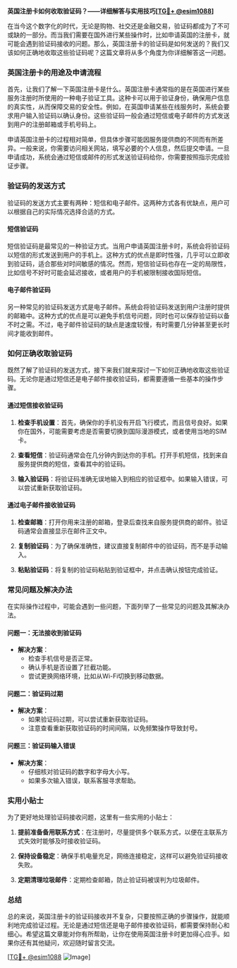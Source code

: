 **英国注册卡如何收取验证码？——详细解答与实用技巧[[TG💪+ @esim1088](https://t.me/s/esim1088)]**

在当今这个数字化的时代，无论是购物、社交还是金融交易，验证码都成为了不可或缺的一部分。而当我们需要在国外进行某些操作时，比如申请英国的注册卡，就可能会遇到验证码接收的问题。那么，英国注册卡的验证码是如何发送的？我们又该如何正确地收取这些验证码呢？这篇文章将从多个角度为你详细解答这一问题。

### 英国注册卡的用途及申请流程

首先，让我们了解一下英国注册卡是什么。英国注册卡通常指的是在英国进行某些服务注册时所使用的一种电子验证工具。这种卡可以用于验证身份，确保用户信息的真实性，从而保障交易的安全性。例如，在英国申请某些在线服务时，系统会要求用户输入验证码以确认身份。这些验证码一般会通过短信或电子邮件的方式发送到用户的注册邮箱或手机号码上。

申请英国注册卡的过程相对简单，但具体步骤可能因服务提供商的不同而有所差异。一般来说，你需要访问相关网站，填写必要的个人信息，然后提交申请。一旦申请成功，系统会通过短信或邮件的形式发送验证码给你，你需要按照指示完成验证步骤。

### 验证码的发送方式

验证码的发送方式主要有两种：短信和电子邮件。这两种方式各有优缺点，用户可以根据自己的实际情况选择合适的方式。

#### 短信验证码

短信验证码是最常见的一种验证方式。当用户申请英国注册卡时，系统会将验证码以短信的形式发送到用户的手机上。这种方式的优点是即时性强，几乎可以立即收到验证码，适合那些对时间敏感的情况。然而，短信验证码也存在一定的局限性，比如信号不好时可能会延迟接收，或者用户的手机被限制接收国际短信。

#### 电子邮件验证码

另一种常见的验证码发送方式是电子邮件。系统会将验证码发送到用户注册时提供的邮箱中。这种方式的优点是可以避免手机信号问题，同时也可以保存验证码以备不时之需。不过，电子邮件验证码的缺点是速度较慢，有时需要几分钟甚至更长时间才能收到邮件。

### 如何正确收取验证码

既然了解了验证码的发送方式，接下来我们就来探讨一下如何正确地收取这些验证码。无论你是通过短信还是电子邮件接收验证码，都需要遵循一些基本的操作步骤。

#### 通过短信接收验证码

1. **检查手机设置**：首先，确保你的手机没有开启飞行模式，而且信号良好。如果你在国外，可能需要考虑是否需要切换到国际漫游模式，或者使用当地的SIM卡。

2. **查看短信**：验证码通常会在几分钟内到达你的手机。打开手机短信，找到来自服务提供商的短信，查看其中的验证码。

3. **输入验证码**：将验证码准确无误地输入到相应的验证框中。如果输入错误，可以尝试重新获取验证码。

#### 通过电子邮件接收验证码

1. **检查邮箱**：打开你用来注册的邮箱，登录后查找来自服务提供商的邮件。验证码通常会直接显示在邮件正文中。

2. **复制验证码**：为了确保准确性，建议直接复制邮件中的验证码，而不是手动输入。

3. **粘贴验证码**：将复制的验证码粘贴到验证框中，并点击确认按钮完成验证。

### 常见问题及解决办法

在实际操作过程中，可能会遇到一些问题，下面列举了一些常见的问题及其解决办法。

#### 问题一：无法接收到验证码

- **解决方案**：
  - 检查手机信号是否正常。
  - 确认手机是否设置了拦截功能。
  - 尝试更换网络环境，比如从Wi-Fi切换到移动数据。

#### 问题二：验证码过期

- **解决方案**：
  - 如果验证码过期，可以尝试重新获取验证码。
  - 注意查看重新获取验证码的时间间隔，以免频繁操作导致封号。

#### 问题三：验证码输入错误

- **解决方案**：
  - 仔细核对验证码的数字和字母大小写。
  - 如果多次输入错误，联系客服寻求帮助。

### 实用小贴士

为了更好地处理验证码接收问题，这里有一些实用的小贴士：

1. **提前准备备用联系方式**：在注册时，尽量提供多个联系方式，以便在主联系方式失效时能够及时接收验证码。

2. **保持设备稳定**：确保手机电量充足，网络连接稳定，这样可以避免验证码接收失败。

3. **定期清理垃圾邮件**：定期检查邮箱，防止验证码被误判为垃圾邮件。

### 总结

总的来说，英国注册卡的验证码接收并不复杂，只要按照正确的步骤操作，就能顺利地完成验证过程。无论是通过短信还是电子邮件接收验证码，都需要保持耐心和细心。希望这篇文章能对你有所帮助，让你在使用英国注册卡时更加得心应手。如果你还有其他疑问，欢迎随时留言交流。

[[TG💪+ @esim1088](https://t.me/s/esim1088) ![Image](https://i.postimg.cc/4NQfJmqS/Snipaste-2025-05-13-00-14-12.png)]